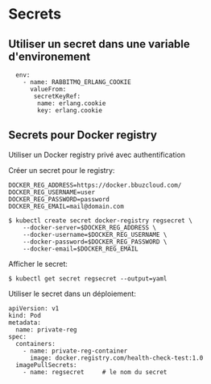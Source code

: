 # Secrets

## Utiliser un secret dans une variable d'environement

      env:
        - name: RABBITMQ_ERLANG_COOKIE
          valueFrom:
           secretKeyRef:
            name: erlang.cookie
            key: erlang.cookie
              
## Secrets pour Docker registry               

Utiliser un Docker registry privé avec authentification

Créer un secret pour le registry:

    DOCKER_REG_ADDRESS=https://docker.bbuzcloud.com/
    DOCKER_REG_USERNAME=user
    DOCKER_REG_PASSWORD=password
    DOCKER_REG_EMAIL=mail@domain.com
    
    $ kubectl create secret docker-registry regsecret \
        --docker-server=$DOCKER_REG_ADDRESS \
        --docker-username=$DOCKER_REG_USERNAME \
        --docker-password=$DOCKER_REG_PASSWORD \
        --docker-email=$DOCKER_REG_EMAIL
        
Afficher le secret:

    $ kubectl get secret regsecret --output=yaml 

Utiliser le secret dans un déploiement:

    apiVersion: v1
    kind: Pod
    metadata:
      name: private-reg
    spec:
      containers:
        - name: private-reg-container
          image: docker.registry.com/health-check-test:1.0
      imagePullSecrets:
        - name: regsecret     # le nom du secret